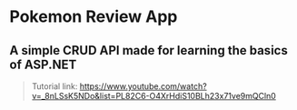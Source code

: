 # Pokemon Review App
## A simple CRUD API made for learning the basics of ASP.NET 
> Tutorial link: https://www.youtube.com/watch?v=_8nLSsK5NDo&list=PL82C6-O4XrHdiS10BLh23x71ve9mQCln0
